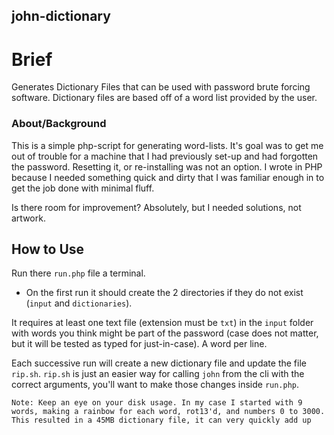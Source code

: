 john-dictionary
---

# Brief
Generates Dictionary Files that can be used with password brute forcing software. Dictionary files are based off of a word list provided by the user.

### About/Background
This is a simple php-script for generating word-lists. It's goal was to get me out of trouble for a machine that I had previously set-up and had forgotten the password. Resetting it, or re-installing was not an option. I wrote in PHP because I needed something quick and dirty that I was familiar enough in to get the job done with minimal fluff.

Is there room for improvement? Absolutely, but I needed solutions, not artwork.

## How to Use
Run there `run.php` file a terminal. 
 - On the first run it should create the 2 directories if they do not exist (`input` and `dictionaries`).
 
It requires at least one text file (extension must be `txt`) in the `input` folder with words you think might be part of the password (case does not matter, but it will be tested as typed for just-in-case). A word per line.

Each successive run will create a new dictionary file and update the file `rip.sh`. `rip.sh` is just an easier way for calling `john` from the cli with the correct arguments, you'll want to make those changes inside `run.php`. 

``Note: Keep an eye on your disk usage. In my case I started with 9 words, making a rainbow for each word, rot13'd, and numbers 0 to 3000. This resulted in a 45MB dictionary file, it can very quickly add up``
